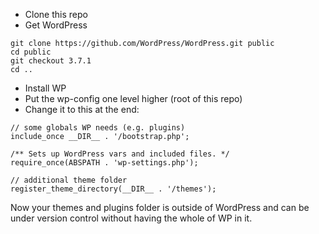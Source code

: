 - Clone this repo
- Get WordPress

```
git clone https://github.com/WordPress/WordPress.git public
cd public
git checkout 3.7.1
cd ..
```

- Install WP
- Put the wp-config one level higher (root of this repo)
- Change it to this at the end:

```
// some globals WP needs (e.g. plugins)
include_once __DIR__ . '/bootstrap.php';

/** Sets up WordPress vars and included files. */
require_once(ABSPATH . 'wp-settings.php');

// additional theme folder
register_theme_directory(__DIR__ . '/themes');
```

Now your themes and plugins folder is outside of WordPress and can be
under version control without having the whole of WP in it.
